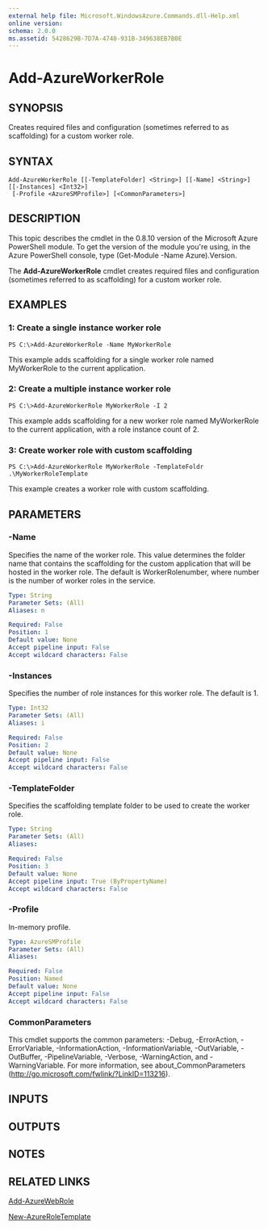 ```yaml
---
external help file: Microsoft.WindowsAzure.Commands.dll-Help.xml
online version: 
schema: 2.0.0
ms.assetid: 5428629B-7D7A-4740-931B-349638EB7B0E
---
```


# Add-AzureWorkerRole

## SYNOPSIS
Creates required files and configuration (sometimes referred to as scaffolding) for a custom worker role.

## SYNTAX

```
Add-AzureWorkerRole [[-TemplateFolder] <String>] [[-Name] <String>] [[-Instances] <Int32>]
 [-Profile <AzureSMProfile>] [<CommonParameters>]
```

## DESCRIPTION
This topic describes the cmdlet in the 0.8.10 version of the Microsoft Azure PowerShell module.
To get the version of the module you're using, in the Azure PowerShell console, type (Get-Module -Name Azure).Version.

The **Add-AzureWorkerRole** cmdlet creates required files and configuration (sometimes referred to as scaffolding) for a custom worker role.

## EXAMPLES

### 1: Create a single instance worker role
```
PS C:\>Add-AzureWorkerRole -Name MyWorkerRole
```

This example adds scaffolding for a single worker role named MyWorkerRole to the current application.

### 2: Create a multiple instance worker role
```
PS C:\>Add-AzureWorkerRole MyWorkerRole -I 2
```

This example adds scaffolding for a new worker role named MyWorkerRole to the current application, with a role instance count of 2.

### 3: Create worker role with custom scaffolding
```
PS C:\>Add-AzureWorkerRole MyWorkerRole -TemplateFoldr .\MyWorkerRoleTemplate
```

This example creates a worker role with custom scaffolding.

## PARAMETERS

### -Name
Specifies the name of the worker role.
This value determines the folder name that contains the scaffolding for the custom application that will be hosted in the worker role.
The default is WorkerRolenumber, where number is the number of worker roles in the service.

```yaml
Type: String
Parameter Sets: (All)
Aliases: n

Required: False
Position: 1
Default value: None
Accept pipeline input: False
Accept wildcard characters: False
```

### -Instances
Specifies the number of role instances for this worker role.
The default is 1.

```yaml
Type: Int32
Parameter Sets: (All)
Aliases: i

Required: False
Position: 2
Default value: None
Accept pipeline input: False
Accept wildcard characters: False
```

### -TemplateFolder
Specifies the scaffolding template folder to be used to create the worker role.

```yaml
Type: String
Parameter Sets: (All)
Aliases: 

Required: False
Position: 3
Default value: None
Accept pipeline input: True (ByPropertyName)
Accept wildcard characters: False
```

### -Profile
In-memory profile.

```yaml
Type: AzureSMProfile
Parameter Sets: (All)
Aliases: 

Required: False
Position: Named
Default value: None
Accept pipeline input: False
Accept wildcard characters: False
```

### CommonParameters
This cmdlet supports the common parameters: -Debug, -ErrorAction, -ErrorVariable, -InformationAction, -InformationVariable, -OutVariable, -OutBuffer, -PipelineVariable, -Verbose, -WarningAction, and -WarningVariable. For more information, see about_CommonParameters (http://go.microsoft.com/fwlink/?LinkID=113216).

## INPUTS

## OUTPUTS

## NOTES

## RELATED LINKS

[Add-AzureWebRole](.\Add-AzureWebRole.md)

[New-AzureRoleTemplate](.\New-AzureRoleTemplate.md)



